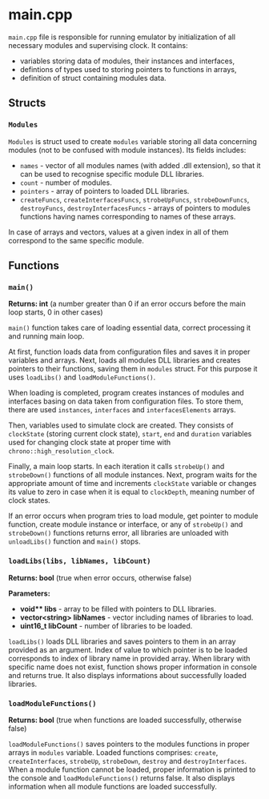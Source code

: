 # main.cpp

`main.cpp` file is responsible for running emulator by initialization of all necessary modules and supervising clock. It contains:
- variables storing data of modules, their instances and interfaces,
- defintions of types used to storing pointers to functions in arrays,
- definition of struct containing modules data.

## Structs

### `Modules`
`Modules` is struct used to create `modules` variable storing all data concerning modules (not to be confused with module instances). Its fields includes:
- `names` - vector of all modules names (with added .dll extension), so that it can be used to recognise specific module DLL libraries.
- `count` - number of modules.
- `pointers` - array of pointers to loaded DLL libraries.
- `createFuncs`, `createInterfacesFuncs`, `strobeUpFuncs`, `strobeDownFuncs`, `destroyFuncs`, `destroyInterfacesFuncs` - arrays of pointers to modules functions having names corresponding to names of these arrays.

In case of arrays and vectors, values at a given index in all of them correspond to the same specific module.

## Functions

### `main()`
**Returns: int** (a number greater than 0 if an error occurs before the main loop starts, 0 in other cases)

`main()` function takes care of loading essential data, correct processing it and running main loop.

At first, function loads data from configuration files and saves it in proper variables and arrays. Next, loads all modules DLL libraries and creates pointers to their functions, saving them in `modules` struct. For this purpose it uses `loadLibs()` and `loadModuleFunctions()`.

When loading is completed, program creates instances of modules and interfaces basing on data taken from configuration files. To store them, there are used `instances`, `interfaces` and `interfacesElements` arrays.

Then, variables used to simulate clock are created. They consists of `clockState` (storing current clock state), `start`, `end` and `duration` variables used for changing clock state at proper time with `chrono::high_resolution_clock`.

Finally, a main loop starts. In each iteration it calls `strobeUp()` and `strobeDown()` functions of all module instances. Next, program waits for the appropriate amount of time and increments `clockState` variable or changes its value to zero in case when it is equal to `clockDepth`, meaning number of clock states.

If an error occurs when program tries to load module, get pointer to module function, create module instance or interface, or any of `strobeUp()` and `strobeDown()` functions returns error, all libraries are unloaded with `unloadLibs()` function and `main()` stops.

### `loadLibs(libs, libNames, libCount)`
**Returns: bool** (true when error occurs, otherwise false)

**Parameters:**
- **void\*\* libs** - array to be filled with pointers to DLL libraries.
- **vector\<string> libNames** - vector including names of libraries to load.
- **uint16_t libCount** - number of libraries to be loaded.

`loadLibs()` loads DLL libraries and saves pointers to them in an array provided as an argument. Index of value to which pointer is to be loaded corresponds to index of library name in provided array. When library with specific name does not exist, function shows proper information in console and returns true. It also displays informations about successfully loaded libraries.

### `loadModuleFunctions()`
**Returns: bool** (true when functions are loaded successfully, otherwise false)

`loadModuleFunctions()` saves pointers to the modules functions in proper arrays in `modules` variable. Loaded functions comprises: `create`, `createInterfaces`, `strobeUp`, `strobeDown`, `destroy` and `destroyInterfaces`. When a module function cannot be loaded, proper information is printed to the console and `loadModuleFunctions()` returns false. It also displays information when all module functions are loaded successfully.